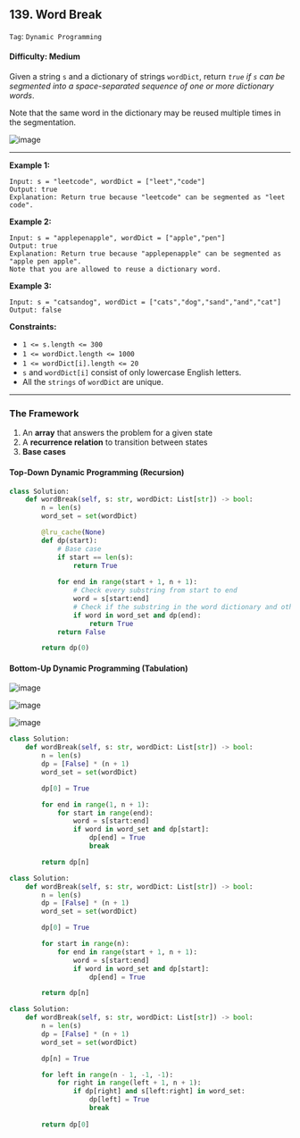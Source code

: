 ## 139. Word Break

```Tag```: ```Dynamic Programming``` 

#### Difficulty: Medium

Given a string ```s``` and a dictionary of strings ```wordDict```, return _```true``` if ```s``` can be segmented into a space-separated sequence of one or more dictionary words_.

Note that the same word in the dictionary may be reused multiple times in the segmentation.

![image](https://user-images.githubusercontent.com/35042430/219778036-477a29ba-d8d6-4d23-a329-111121cf2e9b.png)

---

__Example 1:__
```
Input: s = "leetcode", wordDict = ["leet","code"]
Output: true
Explanation: Return true because "leetcode" can be segmented as "leet code".
```

__Example 2:__
```
Input: s = "applepenapple", wordDict = ["apple","pen"]
Output: true
Explanation: Return true because "applepenapple" can be segmented as "apple pen apple".
Note that you are allowed to reuse a dictionary word.
```

__Example 3:__
```
Input: s = "catsandog", wordDict = ["cats","dog","sand","and","cat"]
Output: false
```

__Constraints:__

- ```1 <= s.length <= 300```
- ```1 <= wordDict.length <= 1000```
- ```1 <= wordDict[i].length <= 20```
- ```s``` and ```wordDict[i]``` consist of only lowercase English letters.
- All the ```strings``` of ```wordDict``` are unique.

---

### The Framework

1. An __array__ that answers the problem for a given state
2. A __recurrence relation__ to transition between states
3. __Base cases__

#### Top-Down Dynamic Programming (Recursion)

```Python
class Solution:
    def wordBreak(self, s: str, wordDict: List[str]) -> bool:
        n = len(s)
        word_set = set(wordDict)

        @lru_cache(None)
        def dp(start):
            # Base case
            if start == len(s):
                return True
            
            for end in range(start + 1, n + 1):
                # Check every substring from start to end
                word = s[start:end]
                # Check if the substring in the word dictionary and other criterias are true
                if word in word_set and dp(end):
                    return True
            return False

        return dp(0)
```

#### Bottom-Up Dynamic Programming (Tabulation)

![image](https://leetcode.com/explore/learn/card/Figures/DP1/C3A3_1_cropped.png)

![image](https://leetcode.com/explore/learn/card/Figures/DP1/C3A3_2_cropped.png)

![image](https://leetcode.com/explore/learn/card/Figures/DP1/C3A3_3_cropped.png)

```Python
class Solution:
    def wordBreak(self, s: str, wordDict: List[str]) -> bool:
        n = len(s)
        dp = [False] * (n + 1)
        word_set = set(wordDict)

        dp[0] = True

        for end in range(1, n + 1):
            for start in range(end):
                word = s[start:end]
                if word in word_set and dp[start]:
                    dp[end] = True
                    break

        return dp[n]
```

```Python
class Solution:
    def wordBreak(self, s: str, wordDict: List[str]) -> bool:
        n = len(s)
        dp = [False] * (n + 1)
        word_set = set(wordDict)

        dp[0] = True

        for start in range(n):
            for end in range(start + 1, n + 1):
                word = s[start:end]
                if word in word_set and dp[start]:
                    dp[end] = True

        return dp[n]
```

```Python
class Solution:
    def wordBreak(self, s: str, wordDict: List[str]) -> bool:
        n = len(s)
        dp = [False] * (n + 1)
        word_set = set(wordDict)

        dp[n] = True

        for left in range(n - 1, -1, -1):
            for right in range(left + 1, n + 1):
                if dp[right] and s[left:right] in word_set:
                    dp[left] = True
                    break
                    
        return dp[0]
```
